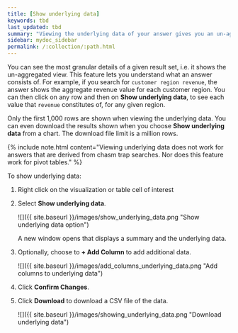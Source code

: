 ```yaml
---
title: [Show underlying data]
keywords: tbd
last_updated: tbd
summary: "Viewing the underlying data of your answer gives you an un-aggregated view of the underlying data."
sidebar: mydoc_sidebar
permalink: /:collection/:path.html
---
```

You can see the most granular details of a given result set, i.e. it shows the
un-aggregated view. This feature lets you understand what an answer consists of.
For example, if you search for `customer region revenue`, the answer shows the
aggregate revenue value for each customer region. You can then click on any row
and then on **Show underlying data**, to see each value that `revenue`
constitutes of, for any given region.

Only the first 1,000 rows are shown when viewing the underlying data. You can
even download the results shown when you choose **Show underlying data** from a
chart. The download file limit is a million rows.

{% include note.html content="Viewing underlying data does not work for answers
that are derived from chasm trap searches. Nor does this feature work for pivot
tables." %}

To show underlying data:

1. Right click on the visualization or table cell of interest
2. Select **Show underlying data**.

   ![]({{ site.baseurl }}/images/show_underlying_data.png "Show underlying data option")

    A new window opens that displays a summary and the underlying data.

3. Optionally, choose to **+ Add Column** to add additional data.

   ![]({{ site.baseurl }}/images/add_columns_underlying_data.png "Add columns to underlying data")

4. Click **Confirm Changes**.

5. Click **Download** to download a CSV file of the data.

   ![]({{ site.baseurl }}/images/showing_underlying_data.png "Download underlying data")
